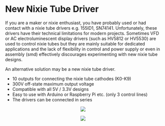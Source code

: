 # New Nixie Tube Driver
If you are a maker or nixie enthusiast, you have probably used or had contact with a nixie tube drivers e.g. 155ID1, SN74141. Unfortunately, these drivers have their technical limitations for modern projects. Sometimes VFD or AC electroluminescent display drivers (such as HV5812 or HV5530) are used to control nixie tubes but they are mainly suitable for dedicated applications and the lack of flexibility in control and power supply or even in assembly (smd) effectively discourages experimenting with new nixie tube designs.

An alternative solution may be a new nixie tube driver.
* 10 outputs for connecting the nixie tube cathodes (K0-K9)
* 300V off-state maximum output voltage
* Compatible with all 5V / 3.3V designs
* Easy to use with Arduino or Raspberry Pi etc. (only 3 control lines)
* The drivers can be connected in series

<p align="center"><img src="https://github.com/marcinsaj/Nixie-Tube-Driver/blob/master/extras/nixie-tube-driver.jpg"></p>
<p align="center"><img src="https://github.com/marcinsaj/Nixie-Tube-Driver/blob/master/extras/nixie-tube-driver-diagram.jpg"></p>
